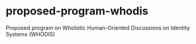 # proposed-program-whodis
Proposed program on Wholistic Human-Oriented Discussions on Identity Systems (WHODIS)

